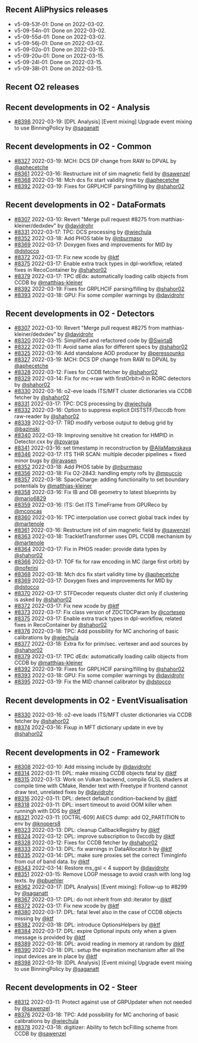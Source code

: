 ## Recent AliPhysics releases
- v5-09-53f-01: Done on 2022-03-02.
- v5-09-54n-01: Done on 2022-03-02.
- v5-09-55d-01: Done on 2022-03-02.
- v5-09-56j-01: Done on 2022-03-02.
- v5-09-02o-01: Done on 2022-03-15.
- v5-09-20u-01: Done on 2022-03-15.
- v5-09-24l-01: Done on 2022-03-15.
- v5-09-38l-01: Done on 2022-03-15.
## Recent O2 releases
## Recent developments in O2 - Analysis
- [\#8398](https://github.com/AliceO2Group/AliceO2/pull/8398) 2022-03-19: [DPL Analysis] [Event mixing] Upgrade event mixing to use BinningPolicy by [@saganatt](https://github.com/saganatt)
## Recent developments in O2 - Common
- [\#8327](https://github.com/AliceO2Group/AliceO2/pull/8327) 2022-03-19: MCH: DCS DP change from RAW to DPVAL by [@aphecetche](https://github.com/aphecetche)
- [\#8361](https://github.com/AliceO2Group/AliceO2/pull/8361) 2022-03-16: Restructure init of sim magnetic field by [@sawenzel](https://github.com/sawenzel)
- [\#8368](https://github.com/AliceO2Group/AliceO2/pull/8368) 2022-03-18: Mch dcs fix start validity time by [@aphecetche](https://github.com/aphecetche)
- [\#8392](https://github.com/AliceO2Group/AliceO2/pull/8392) 2022-03-19: Fixes for GRPLHCIF parsing/filling by [@shahor02](https://github.com/shahor02)
## Recent developments in O2 - DataFormats
- [\#8307](https://github.com/AliceO2Group/AliceO2/pull/8307) 2022-03-10: Revert "Merge pull request #8275 from matthias-kleiner/dedxdev" by [@davidrohr](https://github.com/davidrohr)
- [\#8331](https://github.com/AliceO2Group/AliceO2/pull/8331) 2022-03-17: TPC: DCS processing by [@wiechula](https://github.com/wiechula)
- [\#8352](https://github.com/AliceO2Group/AliceO2/pull/8352) 2022-03-18: Add PHOS table by [@nburmaso](https://github.com/nburmaso)
- [\#8369](https://github.com/AliceO2Group/AliceO2/pull/8369) 2022-03-17: Doxygen fixes and improvements for MID by [@dstocco](https://github.com/dstocco)
- [\#8372](https://github.com/AliceO2Group/AliceO2/pull/8372) 2022-03-17: Fix new xcode by [@ktf](https://github.com/ktf)
- [\#8375](https://github.com/AliceO2Group/AliceO2/pull/8375) 2022-03-17: Enable extra track types in dpl-workflow, related fixes in RecoContainer by [@shahor02](https://github.com/shahor02)
- [\#8379](https://github.com/AliceO2Group/AliceO2/pull/8379) 2022-03-17: TPC dEdx: automatically loading calib objects from CCDB by [@matthias-kleiner](https://github.com/matthias-kleiner)
- [\#8392](https://github.com/AliceO2Group/AliceO2/pull/8392) 2022-03-19: Fixes for GRPLHCIF parsing/filling by [@shahor02](https://github.com/shahor02)
- [\#8393](https://github.com/AliceO2Group/AliceO2/pull/8393) 2022-03-18: GPU: Fix some compiler warnings by [@davidrohr](https://github.com/davidrohr)
## Recent developments in O2 - Detectors
- [\#8307](https://github.com/AliceO2Group/AliceO2/pull/8307) 2022-03-10: Revert "Merge pull request #8275 from matthias-kleiner/dedxdev" by [@davidrohr](https://github.com/davidrohr)
- [\#8320](https://github.com/AliceO2Group/AliceO2/pull/8320) 2022-03-15: Simplified and refactored code by [@SwirtaB](https://github.com/SwirtaB)
- [\#8322](https://github.com/AliceO2Group/AliceO2/pull/8322) 2022-03-11: Avoid same alias for different specs by [@shahor02](https://github.com/shahor02)
- [\#8325](https://github.com/AliceO2Group/AliceO2/pull/8325) 2022-03-16: Add standalone AOD producer by [@peressounko](https://github.com/peressounko)
- [\#8327](https://github.com/AliceO2Group/AliceO2/pull/8327) 2022-03-19: MCH: DCS DP change from RAW to DPVAL by [@aphecetche](https://github.com/aphecetche)
- [\#8328](https://github.com/AliceO2Group/AliceO2/pull/8328) 2022-03-12: Fixes for CCDB fetcher by [@shahor02](https://github.com/shahor02)
- [\#8329](https://github.com/AliceO2Group/AliceO2/pull/8329) 2022-03-14: Fix for mc->raw with firstOrbit>0 in RORC detectors by [@shahor02](https://github.com/shahor02)
- [\#8330](https://github.com/AliceO2Group/AliceO2/pull/8330) 2022-03-16: o2-eve loads ITS/MFT cluster dictionaries via CCDB fetcher by [@shahor02](https://github.com/shahor02)
- [\#8331](https://github.com/AliceO2Group/AliceO2/pull/8331) 2022-03-17: TPC: DCS processing by [@wiechula](https://github.com/wiechula)
- [\#8332](https://github.com/AliceO2Group/AliceO2/pull/8332) 2022-03-16: Option to suppress explicit DISTSTF/0xccdb from raw-reader by [@shahor02](https://github.com/shahor02)
- [\#8339](https://github.com/AliceO2Group/AliceO2/pull/8339) 2022-03-17: TRD modify verbose output to debug grid by [@bazinski](https://github.com/bazinski)
- [\#8340](https://github.com/AliceO2Group/AliceO2/pull/8340) 2022-03-19: Improving sensitive hit creation for HMPID in Detector.cxx by [@zovarga](https://github.com/zovarga)
- [\#8341](https://github.com/AliceO2Group/AliceO2/pull/8341) 2022-03-16: set timestamp in reconstruction by [@AllaMaevskaya](https://github.com/AllaMaevskaya)
- [\#8346](https://github.com/AliceO2Group/AliceO2/pull/8346) 2022-03-17: ITS THR SCAN: multiple decoder pipelines + fixed minor bugs by [@iravasen](https://github.com/iravasen)
- [\#8352](https://github.com/AliceO2Group/AliceO2/pull/8352) 2022-03-18: Add PHOS table by [@nburmaso](https://github.com/nburmaso)
- [\#8356](https://github.com/AliceO2Group/AliceO2/pull/8356) 2022-03-18: Fix O2-2843: handling empty rofs by [@mpuccio](https://github.com/mpuccio)
- [\#8357](https://github.com/AliceO2Group/AliceO2/pull/8357) 2022-03-18: SpaceCharge: adding functionality to set boundary potentials by [@matthias-kleiner](https://github.com/matthias-kleiner)
- [\#8358](https://github.com/AliceO2Group/AliceO2/pull/8358) 2022-03-16: Fix IB and OB geometry to latest blueprints by [@mario6829](https://github.com/mario6829)
- [\#8359](https://github.com/AliceO2Group/AliceO2/pull/8359) 2022-03-16: ITS: Get ITS TimeFrame from GPUReco by [@mconcas](https://github.com/mconcas)
- [\#8360](https://github.com/AliceO2Group/AliceO2/pull/8360) 2022-03-16: TPC interpolation use correct global track index by [@martenole](https://github.com/martenole)
- [\#8361](https://github.com/AliceO2Group/AliceO2/pull/8361) 2022-03-16: Restructure init of sim magnetic field by [@sawenzel](https://github.com/sawenzel)
- [\#8363](https://github.com/AliceO2Group/AliceO2/pull/8363) 2022-03-18: TrackletTransformer uses DPL CCDB mechanism by [@martenole](https://github.com/martenole)
- [\#8364](https://github.com/AliceO2Group/AliceO2/pull/8364) 2022-03-17: Fix in PHOS reader: provide data types by [@shahor02](https://github.com/shahor02)
- [\#8366](https://github.com/AliceO2Group/AliceO2/pull/8366) 2022-03-17: TOF fix for raw encoding in MC (large first orbit) by [@noferini](https://github.com/noferini)
- [\#8368](https://github.com/AliceO2Group/AliceO2/pull/8368) 2022-03-18: Mch dcs fix start validity time by [@aphecetche](https://github.com/aphecetche)
- [\#8369](https://github.com/AliceO2Group/AliceO2/pull/8369) 2022-03-17: Doxygen fixes and improvements for MID by [@dstocco](https://github.com/dstocco)
- [\#8370](https://github.com/AliceO2Group/AliceO2/pull/8370) 2022-03-17: STFDecoder requests cluster dict only if clustering is asked by [@shahor02](https://github.com/shahor02)
- [\#8372](https://github.com/AliceO2Group/AliceO2/pull/8372) 2022-03-17: Fix new xcode by [@ktf](https://github.com/ktf)
- [\#8373](https://github.com/AliceO2Group/AliceO2/pull/8373) 2022-03-17: Fix class version of ZDCTDCParam by [@cortesep](https://github.com/cortesep)
- [\#8375](https://github.com/AliceO2Group/AliceO2/pull/8375) 2022-03-17: Enable extra track types in dpl-workflow, related fixes in RecoContainer by [@shahor02](https://github.com/shahor02)
- [\#8376](https://github.com/AliceO2Group/AliceO2/pull/8376) 2022-03-18: TPC: Add possibility for MC anchoring of basic calibrations by [@wiechula](https://github.com/wiechula)
- [\#8377](https://github.com/AliceO2Group/AliceO2/pull/8377) 2022-03-18: Extra fix for prim/sec. vertexer and aod sources by [@shahor02](https://github.com/shahor02)
- [\#8379](https://github.com/AliceO2Group/AliceO2/pull/8379) 2022-03-17: TPC dEdx: automatically loading calib objects from CCDB by [@matthias-kleiner](https://github.com/matthias-kleiner)
- [\#8392](https://github.com/AliceO2Group/AliceO2/pull/8392) 2022-03-19: Fixes for GRPLHCIF parsing/filling by [@shahor02](https://github.com/shahor02)
- [\#8393](https://github.com/AliceO2Group/AliceO2/pull/8393) 2022-03-18: GPU: Fix some compiler warnings by [@davidrohr](https://github.com/davidrohr)
- [\#8395](https://github.com/AliceO2Group/AliceO2/pull/8395) 2022-03-19: Fix the MID channel calibrator by [@dstocco](https://github.com/dstocco)
## Recent developments in O2 - EventVisualisation
- [\#8330](https://github.com/AliceO2Group/AliceO2/pull/8330) 2022-03-16: o2-eve loads ITS/MFT cluster dictionaries via CCDB fetcher by [@shahor02](https://github.com/shahor02)
- [\#8374](https://github.com/AliceO2Group/AliceO2/pull/8374) 2022-03-16: Fixup in MFT dictionary update in eve by [@shahor02](https://github.com/shahor02)
## Recent developments in O2 - Framework
- [\#8308](https://github.com/AliceO2Group/AliceO2/pull/8308) 2022-03-10: Add missing include by [@davidrohr](https://github.com/davidrohr)
- [\#8314](https://github.com/AliceO2Group/AliceO2/pull/8314) 2022-03-11: DPL: make missing CCDB objects fatal by [@ktf](https://github.com/ktf)
- [\#8315](https://github.com/AliceO2Group/AliceO2/pull/8315) 2022-03-13: Work on Vulkan backend, compile GLSL shaders at compile time with CMake, Render text with Freetype if frontend cannot draw text, unrelated fixes by [@davidrohr](https://github.com/davidrohr)
- [\#8316](https://github.com/AliceO2Group/AliceO2/pull/8316) 2022-03-11: DPL: detect default condition-backend by [@ktf](https://github.com/ktf)
- [\#8318](https://github.com/AliceO2Group/AliceO2/pull/8318) 2022-03-11: DPL: insert timeout to avoid OOM killer when runningh with DDS by [@ktf](https://github.com/ktf)
- [\#8321](https://github.com/AliceO2Group/AliceO2/pull/8321) 2022-03-11: [OCTRL-609] AliECS dump: add O2_PARTITION to env by [@knopers8](https://github.com/knopers8)
- [\#8323](https://github.com/AliceO2Group/AliceO2/pull/8323) 2022-03-13: DPL: cleanup CallbackRegistry by [@ktf](https://github.com/ktf)
- [\#8324](https://github.com/AliceO2Group/AliceO2/pull/8324) 2022-03-12: DPL: improve subscription to 0xccdb by [@ktf](https://github.com/ktf)
- [\#8328](https://github.com/AliceO2Group/AliceO2/pull/8328) 2022-03-12: Fixes for CCDB fetcher by [@shahor02](https://github.com/shahor02)
- [\#8333](https://github.com/AliceO2Group/AliceO2/pull/8333) 2022-03-13: DPL: fix warnings in DataAllocator.h by [@ktf](https://github.com/ktf)
- [\#8335](https://github.com/AliceO2Group/AliceO2/pull/8335) 2022-03-14: DPL: make sure proxies set the correct TimingInfo from out of band data. by [@ktf](https://github.com/ktf)
- [\#8343](https://github.com/AliceO2Group/AliceO2/pull/8343) 2022-03-14: Restore ms_gsl < 4 support by [@davidrohr](https://github.com/davidrohr)
- [\#8351](https://github.com/AliceO2Group/AliceO2/pull/8351) 2022-03-15: Remove LOGP message to avoid crash with long log texts. by [@pbuehler](https://github.com/pbuehler)
- [\#8362](https://github.com/AliceO2Group/AliceO2/pull/8362) 2022-03-17: [DPL Analysis] [Event mixing]: Follow-up to #8299 by [@saganatt](https://github.com/saganatt)
- [\#8367](https://github.com/AliceO2Group/AliceO2/pull/8367) 2022-03-17: DPL: do not inherit from std::iterator by [@ktf](https://github.com/ktf)
- [\#8372](https://github.com/AliceO2Group/AliceO2/pull/8372) 2022-03-17: Fix new xcode by [@ktf](https://github.com/ktf)
- [\#8380](https://github.com/AliceO2Group/AliceO2/pull/8380) 2022-03-17: DPL: fatal level also in the case of CCDB objects missing by [@ktf](https://github.com/ktf)
- [\#8382](https://github.com/AliceO2Group/AliceO2/pull/8382) 2022-03-18: DPL: introduce OptionsHelpers by [@ktf](https://github.com/ktf)
- [\#8384](https://github.com/AliceO2Group/AliceO2/pull/8384) 2022-03-17: DPL: expire Optional inputs only when a given message is provided by [@ktf](https://github.com/ktf)
- [\#8389](https://github.com/AliceO2Group/AliceO2/pull/8389) 2022-03-18: DPL: avoid reading in memory at random by [@ktf](https://github.com/ktf)
- [\#8390](https://github.com/AliceO2Group/AliceO2/pull/8390) 2022-03-18: DPL: setup the expiration mechanism after all the input devices are in place by [@ktf](https://github.com/ktf)
- [\#8398](https://github.com/AliceO2Group/AliceO2/pull/8398) 2022-03-19: [DPL Analysis] [Event mixing] Upgrade event mixing to use BinningPolicy by [@saganatt](https://github.com/saganatt)
## Recent developments in O2 - Steer
- [\#8312](https://github.com/AliceO2Group/AliceO2/pull/8312) 2022-03-11: Protect against use of GRPUpdater when not needed by [@sawenzel](https://github.com/sawenzel)
- [\#8376](https://github.com/AliceO2Group/AliceO2/pull/8376) 2022-03-18: TPC: Add possibility for MC anchoring of basic calibrations by [@wiechula](https://github.com/wiechula)
- [\#8378](https://github.com/AliceO2Group/AliceO2/pull/8378) 2022-03-18: digitizer: Ability to fetch bcFilling scheme from CCDB by [@sawenzel](https://github.com/sawenzel)
